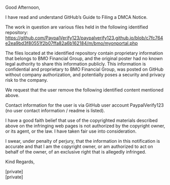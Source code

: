 Good Afternoon,

I have read and understand GitHub’s Guide to Filing a DMCA Notice.

The work in question are various files held in the following identified repository:  
https://github.com/PaypalVerify123/paypalverify123.github.io/blob/c7fc764e2ea9bd3f80551f2b07ffa82a6b162184/m/bmo/myonportal.php

The files located at the identified repository contain proprietary information that belongs to BMO Financial Group, and the original poster had no known legal authority to share this information publicly. This information is confidential and proprietary to BMO Financial Group, was posted on GitHub without company authorization, and potentially poses a security and privacy risk to the company.

We request that the user remove the following identified content mentioned above.

Contact information for the user is via GitHub user account PaypalVerify123 (no user contact information / readme is listed).

I have a good faith belief that use of the copyrighted materials described above on the infringing web pages is not authorized by the copyright owner, or its agent, or the law. I have taken fair use into consideration.

I swear, under penalty of perjury, that the information in this notification is accurate and that I am the copyright owner, or am authorized to act on behalf of the owner, of an exclusive right that is allegedly infringed.

Kind Regards,

[private]  
[private]
